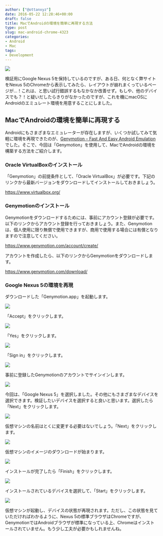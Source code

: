 ```yaml
---
author: ["@ottanxyz"]
date: 2016-05-22 12:28:46+00:00
draft: false
title: MacでAndroidの環境を簡単に再現する方法
type: post
slug: mac-android-chrome-4323
categories:
- Android
- Mac
tags:
- Development
---
```


![](/uploads/2016/05/160522-5741a5e8e420c.jpg)






検証用にGoogle Nexus 5を保持しているのですが、ある日、何となく弊サイトをNexus 5のChromeから表示してみたら、レイアウトが崩れまくっているページが…！これは、と思い試行錯誤するもなかなか改善せず。もしや、他のデバイスでも？！と疑いだしたらきりがなかったのですが、これを機にmacOSにAndroidのエミュレート環境を用意することにしました。





## MacでAndroidの環境を簡単に再現する





Androidにもさまざまなエミュレーターが存在しますが、いくつか試してみて気軽に環境を再現できたのが、[Genymotion – Fast And Easy Android Emulation](https://www.genymotion.com/)でした。そこで、今回は「Genymotion」を使用して、MacでAndroidの環境を構築する方法をご紹介します。





### Oracle VirtualBoxのインストール





「Genymotion」の前提条件として、「Oracle VirtualBox」が必要です。下記のリンクから最新バージョンをダウンロードしてインストールしておきましょう。



https://www.virtualbox.org/



### Genymotionのインストール





Genymotionをダウンロードするためには、事前にアカウント登録が必要です。以下のリンクからアカウント登録を行っておきましょう。また、Genymotionは、個人使用に限り無償で使用できますが、商用で使用する場合には有償となりますので注意してください。



https://www.genymotion.com/account/create/



アカウントを作成したら、以下のリンクからGenymotionをダウンロードします。



https://www.genymotion.com/download/



### Google Nexus 5の環境を再現





ダウンロードした「Genymotion.app」を起動します。





![](/uploads/2016/05/160522-5741a3c999b0d.png)






「Accept」をクリックします。





![](/uploads/2016/05/160522-5741a3d043c5e.png)






「Yes」をクリックします。





![](/uploads/2016/05/160522-5741a3eb0f5df.png)






「Sign in」をクリックします。





![](/uploads/2016/05/160522-5741a3f9042db.png)






事前に登録したGenymotionのアカウントでサインインします。





![](/uploads/2016/05/160522-5741a4020ab84.png)






今回は、「Google Nexus 5」を選択しました。その他にもさまざまなデバイスを選択できます。検証したいデバイスを選択すると良いと思います。選択したら「Next」をクリックします。





![](/uploads/2016/05/160522-5741a40e66a26.png)






仮想マシンの名前はとくに変更する必要はないでしょう。「Next」をクリックします。





![](/uploads/2016/05/160522-5741a419b121d.png)






仮想マシンのイメージのダウンロードが始まります。





![](/uploads/2016/05/160522-5741a423c2020.png)






インストールが完了したら「Finish」をクリックします。





![](/uploads/2016/05/160522-5741a4320af2e.png)






インストールされているデバイスを選択して、「Start」をクリックします。





![](/uploads/2016/05/160522-5741a43cf03ad.png)






仮想マシンが起動し、デバイスの状態が再現されます。ただし、この状態を見ていただければわかるように、Nexus 5の標準ブラウザはChromeですが、GenymotionではAndroidブラウザが標準になっている上、Chromeはインストールされていません。もう少し工夫が必要かもしれませんね。
